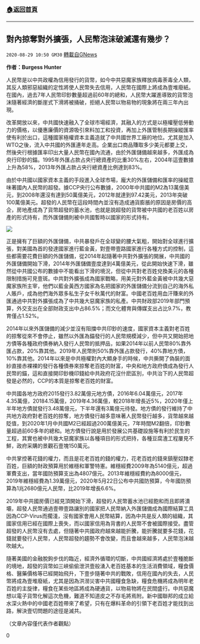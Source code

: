 ###  [:house:返回首頁](https://github.com/ourhimalayas/txt)
---

## 對內掠奪對外擴張，人民幣泡沫破滅還有幾步？
`2020-08-29 10:50 GM30` [轉載自GNews](https://gnews.org/zh-hant/323514/)

**作者：Burgess Hunter**

人民幣是以中共政權為信用發行的貨幣，如今中共惡魔家族釋放病毒荼毒全人類，其反人類邪惡組織的定性將使人民幣失去信用，人民幣在國際上將成為壹堆廢紙。在國內，過去7年人民幣印鈔數量超過前60年的總和，人民幣大躍進導致的貨幣泡沫隨著經濟的斷崖式下滑將被捅破，拒絕人民幣以物易物的現象將在兩三年內出現。

改革開放以來，中共國快速融入了全球市場經濟，其融入的方式是以極權壓低勞動力的價格，以優惠廉價的資源吸引來料加工和投資，再加上外匯管制長期操縱匯率使有利於出口，這種國家極權資本主義造就了中共國世界工廠的地位。尤其是加入WTO之後，流入中共國的外匯連年走高。企業出口商品賺取多少美元都要上交，然後央行根據匯率印出大量人民幣在國內流通，由於外匯儲備越來越多，外匯成為央行印鈔的錨。1995年外匯占款占央行總資產的比重30%左右，2004年這壹數據上升為58%，2013年外匯占款占央行總資產比例達到83%。

由於中共國以國家資本主義的手段進入全球市場，龐大的外匯儲備和匯率的操縱意味著國內人民幣的超發。據CCP央行公布數據，2000年中共國的M2為13萬億美元，到2008年還沒有達到50萬億美元，2012年就達到97.42美元，2013年突破100萬億美元。超發的人民幣在這段時間內並沒有造成通貨膨脹的原因是房價的高企，房地產成為了貨幣超發的蓄水池，也就是說超發的貨幣被中共國的老百姓以房產的形式持有，而外匯儲備則被中共國暫時以國家的形式持有。

![](https://s3.amazonaws.com/gnews-media-offload/wp-content/uploads/2020/08/29104735/41796cf7f70b4498ae33954e8678d619_th-1.jpg)

正是擁有了巨額的外匯儲備，中共暴發戶在全球變的腰大氣粗，開始對全球進行擴張，對美國為首的發達國家進行藍金黃，對壹帶壹路國家進行各種方式的控制，這些都需要花費巨額的外匯儲備，從2014年起隨著中共對外擴張的開展，中共國的外匯儲備開始下滑，2014年外匯儲備壹度達到4萬億美元，從此開始快速下滑，雖然從中共國公布的數據中不能看出下滑的境況，但從中共對老百姓兌換美元的各種限制措施可見壹斑。中共對外擴張成為國家戰略，用美元對外藍金黃被中共幾大惡魔家族所主宰，他們以藍金黃西方國家為名把國家的外匯儲備分流到自己的海外私人賬戶，成為他們海外眾多私生子女千秋萬代的財富。中國老百姓用血汗賺來的外匯通過中共對外擴張成為了中共幾大惡魔家族的私產。中共財政部2019年部門預算，外交支出在全部財政支出中占86.5%；而文化體育與傳媒支出占比9.7%，教育僅占1.52%。

2014年以來外匯儲備的減少並沒有阻擋中共印鈔的速度，國家資本主義對老百姓的掠奪從來不會停止，雖然以外匯為錨發行的人民幣規模減少，但中共又開始把地方債等各種政府債券納入發行人民幣的抵押品，如果2014年以前人民幣80%靠外匯占款，20%靠其他。2019年人民幣則50%靠外匯占款發行，40%靠地方債，10%靠其他。2014年以來是中共極權對內大顯身手的時候，中共撕開了偽裝的面紗直接赤裸裸的發行各種債券來掠奪老百姓的財富，中央和地方政府債成為發行人民幣的錨，這和直接開印鈔機印錢給中共政府花沒什麽區別，中共治下的人民幣超發是必然的，CCP的本質是掠奪老百姓的財富。

中共國各地方政府2015發行3.82萬億元地方債，2016年6.04萬億元，2017年4.35萬億，20184.15萬億，2019年4.36萬億，較2018年增長近5%，2020年僅上半年地方債就發行3.48萬億元，下半年還有3萬億元待發。地方債的發行維持了中共地方政府對老百姓的掠奪，地方債發行越多意味著人民幣發行越多，貨幣越來越貶值，到2020年1月中共國M2已經超過200萬億美元，7年時間M2翻倍，印鈔數量超過前60多年的總和。地方債發行說是用於發展公共基礎設施等有利於民生的工程，其實也被中共幾大惡魔家族以各種項目的形式把持，各種豆腐渣工程屢見不鮮，政府采購的景觀石壹塊150萬元。

中共掌控著花錢的權力，而且是花老百姓的錢的權力，花老百姓的錢來鎮壓奴隸老百姓，巨額的財政預算用於維穩和軍警特憲。維穩經費2009年為5140億元，超過軍費支出，當年國防預算支出為4807億元。2013年維穩經費約為8000億元，2019年維穩經費為1.39萬億元，2020年5月22日公布中共國防預算，今年國防預算為1兆2680億元人民幣，比2019年增長6.6%。

2019年中共國房價已經見頂開始下滑，超發的人民幣蓄水池已經飽和而且即將潰壩，超發人民幣通過壹帶壹路讓別的國家把人民幣納入外匯儲備成為國際結算工具因為CCP-Virus而擱淺，沒有國家會用人民幣結算，因為中共是反人類的組織，其國家信用已經在國際上喪失，而以國家信用為背書的人民幣不會被國際接受。盡管超發的人民幣沒有去處，但隨著中共國政府越來越能折騰，能折騰就要多花錢，花錢就要發行人民幣，人民幣超發的趨勢不會改變，而且會越來越多，人民幣泡沫越吹越大。

隨著美國的金融脫鉤步伐的臨近，經濟外循環的切斷，中共國經濟將處於壹種脆斷的境地，超發的貨幣如三峽偷偷泄洪壹般湧入老百姓基本的生活消費領域，糧食價格、醫藥價格等已經開始飛升，下壹步隨著中共的戰敗，信用在國內的失去，人民幣將成為壹堆廢紙，尤其是因為洪澇災害中共國糧食急缺，糧食危機將成為明年老百姓的主旋律，糧食在某些地區將成為硬通貨，以物易物將在民間盛行。中共惡魔想以電子貨幣化解這次危機，難道不知道皮之不存毛將焉附。新中國聯邦的成立給水深火熱中的中國老百姓帶來了希望，只有在爆料革命的引領下老百姓才能找到出路，解決壹切問題的途徑是滅共。

（文章內容僅代表作者觀點）

0
